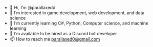 - 👋 Hi, I’m @parallaxedd
- 👀 I’m interested in game development, web development, and data science
- 🌱 I’m currently learning C#, Python, Computer science, and machine learning
- 💞️ I’m available to be hired as a Discord bot developer
- 📫 How to reach me parallaxed0@gmail.com

<!---
parallaxedd/parallaxedd is a ✨ special ✨ repository because its `README.md` (this file) appears on your GitHub profile.
You can click the Preview link to take a look at your changes.
--->
